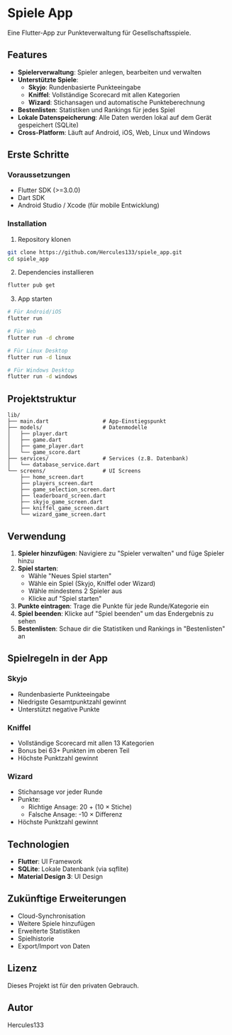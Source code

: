 # Spiele App

Eine Flutter-App zur Punkteverwaltung für Gesellschaftsspiele.

## Features

- **Spielerverwaltung**: Spieler anlegen, bearbeiten und verwalten
- **Unterstützte Spiele**:
  - **Skyjo**: Rundenbasierte Punkteeingabe
  - **Kniffel**: Vollständige Scorecard mit allen Kategorien
  - **Wizard**: Stichansagen und automatische Punkteberechnung
- **Bestenlisten**: Statistiken und Rankings für jedes Spiel
- **Lokale Datenspeicherung**: Alle Daten werden lokal auf dem Gerät gespeichert (SQLite)
- **Cross-Platform**: Läuft auf Android, iOS, Web, Linux und Windows

## Erste Schritte

### Voraussetzungen

- Flutter SDK (>=3.0.0)
- Dart SDK
- Android Studio / Xcode (für mobile Entwicklung)

### Installation

1. Repository klonen
```bash
git clone https://github.com/Hercules133/spiele_app.git
cd spiele_app
```

2. Dependencies installieren
```bash
flutter pub get
```

3. App starten
```bash
# Für Android/iOS
flutter run

# Für Web
flutter run -d chrome

# Für Linux Desktop
flutter run -d linux

# Für Windows Desktop
flutter run -d windows
```

## Projektstruktur

```
lib/
├── main.dart                 # App-Einstiegspunkt
├── models/                   # Datenmodelle
│   ├── player.dart
│   ├── game.dart
│   ├── game_player.dart
│   └── game_score.dart
├── services/                 # Services (z.B. Datenbank)
│   └── database_service.dart
└── screens/                  # UI Screens
    ├── home_screen.dart
    ├── players_screen.dart
    ├── game_selection_screen.dart
    ├── leaderboard_screen.dart
    ├── skyjo_game_screen.dart
    ├── kniffel_game_screen.dart
    └── wizard_game_screen.dart
```

## Verwendung

1. **Spieler hinzufügen**: Navigiere zu "Spieler verwalten" und füge Spieler hinzu
2. **Spiel starten**: 
   - Wähle "Neues Spiel starten"
   - Wähle ein Spiel (Skyjo, Kniffel oder Wizard)
   - Wähle mindestens 2 Spieler aus
   - Klicke auf "Spiel starten"
3. **Punkte eintragen**: Trage die Punkte für jede Runde/Kategorie ein
4. **Spiel beenden**: Klicke auf "Spiel beenden" um das Endergebnis zu sehen
5. **Bestenlisten**: Schaue dir die Statistiken und Rankings in "Bestenlisten" an

## Spielregeln in der App

### Skyjo
- Rundenbasierte Punkteeingabe
- Niedrigste Gesamtpunktzahl gewinnt
- Unterstützt negative Punkte

### Kniffel
- Vollständige Scorecard mit allen 13 Kategorien
- Bonus bei 63+ Punkten im oberen Teil
- Höchste Punktzahl gewinnt

### Wizard
- Stichansage vor jeder Runde
- Punkte:
  - Richtige Ansage: 20 + (10 × Stiche)
  - Falsche Ansage: -10 × Differenz
- Höchste Punktzahl gewinnt

## Technologien

- **Flutter**: UI Framework
- **SQLite**: Lokale Datenbank (via sqflite)
- **Material Design 3**: UI Design

## Zukünftige Erweiterungen

- Cloud-Synchronisation
- Weitere Spiele hinzufügen
- Erweiterte Statistiken
- Spielhistorie
- Export/Import von Daten

## Lizenz

Dieses Projekt ist für den privaten Gebrauch.

## Autor

Hercules133

